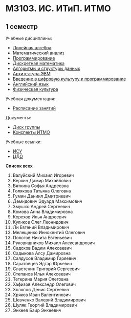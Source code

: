 # M3103. ИС. ИТиП. ИТМО
## 1 семестр 


Учебные дисциплины:

*  [Линейная алгебра](Subjects/linal.md)
*  [Математический анализ](Subjects/matan.md)
*  [Программирование](Subjects/programming.md)
*  [Дискретная математика](Subjects/discrete.md)
*  [Алгоритмы и структуры данных](Subjects/algorithms.md)
*  [Архитектура ЭВМ](Subjects/ecm.md)
*  [Введение в цифровую культуру и программирование](Subjects/digit_culture.md)
*  [Английский язык](https://vk.com/fltc.itmo)
*  [Физическая культура](https://isu.ifmo.ru/pls/apex/f?p=2153:15:108337501947348::NO:RP,3::)


Учебная документация:
* [Расписание занятий](timetable.md#Расписание)

Документы:
* [Диск группы](https://drive.google.com/drive/folders/10Z5SnUAZeXhmwem7o2KxQeosYEMae_0X?usp=sharing)
* [Конспекты ИТМО](http://neerc.ifmo.ru/wiki/)

Учебные ссылки:
* [ИСУ](https://isu.ifmo.ru/)
* [ЦДО](https://de.ifmo.ru/)

**Список всех**
1. Валуйский Михаил Игоревич 
2. Веркин Дамир Михайлович 
3. Вяткина Софья Андреевна 
4. Голякова Татьяна Олеговна 
5. Гумин Даниил Дмитриевич 
6. Демидович Эдуард Максимович 
7. Змушко Андрей Сергеевич 
8. Комова Анна Владимировна 
9. Корехов Илья Андреевич 
10. Куликов Олег Леонидович 
11. Ли Евгений Владимирович 
12. Мелещенко Иннокентий Олегович 
13. Пологов Никита Евгеньевич 
14. Руковишников Михаил Александрович 
15. Садохов Вадим Алексеевич 
16. Садыкова Алсу Дамировна 
17. Салдусов Владимир Гаряевич 
18. Саратовцев Эдгар Юрьевич 
19. Сластенин Григорий Сергеевич 
20. Степанов Илья Алексеевич 
21. Тетерина Мария Олеговна 
22. Хафизов Александр Олегович 
23. Холопов Денис Сергеевич 
24. Хряков Иван Валентинович 
25. Шевченко Валерий Владимирович 
26. Шуляк Георгий Владимирович 
27. Энкеев Баир Энкеевич